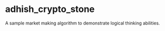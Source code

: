 # adhish_crypto_stone

A sample market making algorithm to demonstrate logical thinking abilities. 

